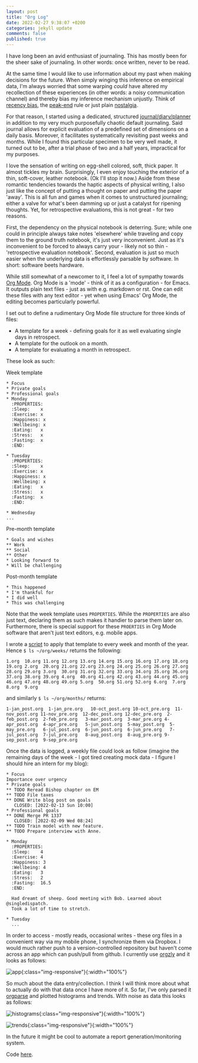 ```yaml
---
layout: post
title: "Org Log"
date: 2022-02-27 9:38:07 +0200
categories: jekyll update
comments: false
published: true
---
```


I have long been an avid enthusiast of journaling. This has mostly been for the sheer sake of journaling. In other words: once written, never to be read. 

At the same time I would like to use information about my past when making decisions for the future. When simply winging this inference on empirical data, I'm always worried that some warping _could_ have altered my recollection of these experiences (in other words: a noisy communication channel) and thereby bias my inference mechanism unjustly. Think of [recency bias](https://en.wikipedia.org/wiki/Recency_bias), the [peak-end](https://en.wikipedia.org/wiki/Peak%E2%80%93end_rule) rule or just plain [nostalgia](https://music.youtube.com/playlist?list=OLAK5uy_k-5GOx1dFi1kfnB2LMuCk_7a_r5Ow5us8).

For that reason, I started using a dedicated, structured [journal/diary/planner](https://einguterplan.de/agoodplan) in addition to my very much purposefully chaotic default journaling. Said journal allows for explicit evaluation of a predefined set of dimensions on a daily basis. Moreover, it facilitates systematically revisiting past weeks and months. While I found this particular specimen to be very well made, it turned out to be, after a trial phase of two and a half years, impractical for my purposes.

I love the sensation of writing on egg-shell colored, soft, thick paper. It almost tickles my brain. Surprisingly, I even enjoy touching the exterior of a thin, soft-cover, leather notebook. (Ok I'll stop it now.)  Aside from these romantic tendencies towards the haptic aspects of physical writing, I also just like the concept of putting a thought on paper and putting the paper 'away'. This is all fun and games when it comes to unstructured journaling; either a valve for what's been damming up or just a catalyst for ripening thoughts. Yet, for retrospective evaluations, this is not great - for two reasons.

First, the dependency on the physical notebook is deterring. Sure; while one could in principle always take notes 'elsewhere' while traveling and copy them to the ground truth notebook, it's just very inconvenient. Just as it's inconvenient to be forced to always carry your - likely not so thin - 'retrospective evaluation notebook'. Second, evaluation is just so much easier when the underlying data is effortlessly parsable by software. In short: software beets hardware.

While still somewhat of a newcomer to it, I feel a lot of sympathy towards [Org Mode](https://orgmode.org/). Org Mode is a 'mode' - think of it as a configuration - for Emacs. It outputs plain text files - just as with e.g. markdown or rst. One can edit these files with any text editor - yet when using Emacs' Org Mode, the editing becomes particularly powerful.

I set out to define a rudimentary Org Mode file structure for three kinds of files:
* A template for a week - defining goals for it as well evaluating single days in retrospect.
* A template for the outlook on a month.
* A template for evaluating a month in retrospect.

These look as such:

Week template

```
* Focus
* Private goals
* Professional goals
* Monday
  :PROPERTIES:
  :Sleep:    x
  :Exercise: x
  :Happiness: x
  :Wellbeing: x
  :Eating:   x
  :Stress:   x
  :Fasting:  x
  :END:

* Tuesday
  :PROPERTIES:
  :Sleep:    x
  :Exercise: x
  :Happiness: x
  :Wellbeing: x
  :Eating:   x
  :Stress:   x
  :Fasting:  x
  :END:

* Wednesday
...
```

Pre-month template
```
* Goals and wishes
** Work
** Social
** Other
* Looking forward to
* Will be challenging
```

Post-month template
```
* This happened
* I'm thankful for
* I did well
* This was challenging
```

Note that the week template uses `PROPERTIES`. While the `PROPERTIES` are also just text, declaring them as such makes it handier to parse them later on. Furthermore, there is special support for these `PROERTIES` in Org Mode software that aren't just text editors, e.g. mobile apps.

I wrote a [script](https://github.com/kklein/org-journal/blob/main/setup.py) to apply that template to every week and month of the year. Hence `$ ls ~/org/weeks/` returns the following:

```
1.org  10.org 11.org 12.org 13.org 14.org 15.org 16.org 17.org 18.org 19.org 2.org  20.org 21.org 22.org 23.org 24.org 25.org 26.org 27.org 28.org 29.org 3.org  30.org 31.org 32.org 33.org 34.org 35.org 36.org 37.org 38.org 39.org 4.org  40.org 41.org 42.org 43.org 44.org 45.org 46.org 47.org 48.org 49.org 5.org  50.org 51.org 52.org 6.org  7.org  8.org  9.org
```

and similarly `$ ls ~/org/months/` returns:

```
1-jan_post.org  1-jan_pre.org   10-oct_post.org 10-oct_pre.org  11-nov_post.org 11-nov_pre.org  12-dec_post.org 12-dec_pre.org  2-feb_post.org  2-feb_pre.org   3-mar_post.org  3-mar_pre.org 4-apr_post.org  4-apr_pre.org   5-jun_post.org  5-may_post.org  5-may_pre.org   6-jul_post.org  6-jun_post.org  6-jun_pre.org   7-jul_post.org  7-jul_pre.org   8-aug_post.org  8-aug_pre.org 9-sep_post.org  9-sep_pre.org
```

Once the data is logged, a weekly file could look as follow (imagine the remaining days of the
week - I got tired creating mock data - I figure I should hire an intern for my blog):

```
* Focus
Importance over urgency
* Private goals
** TODO Reread Bishop chapter on EM
** TODO File taxes
** DONE Write blog post on goals
   CLOSED: [2022-02-13 Sun 10:00]
* Professional goals
** DONE Merge PR 1337
   CLOSED: [2022-02-09 Wed 08:24]
** TODO Train model with new feature.
** TODO Prepare interview with Anne.

* Monday
  :PROPERTIES:
  :Sleep:    4
  :Exercise: 4
  :Happiness: 3
  :Wellbeing: 4
  :Eating:   3
  :Stress:   2
  :Fasting:  16.5
  :END:

  Had dreamt of sheep. Good meeting with Bob. Learned about @singledispatch.
  Took a lot of time to stretch.

* Tuesday
  ...
```

In order to access - mostly reads, occasional writes - these org files in a convenient way via my mobile phone, I synchronize them via Dropbox. I would much rather push to a version-controlled repository but haven't come across an app which can push/pull from github. I currently use [orgzly](http://www.orgzly.com/) and it looks as follows:

![app](/imgs/org-log/app.jpeg){:class="img-responsive"}{:width="100%"}

So much about the data entry/collection. I think I will think more about what to actually do with that data once I have more of it. So far, I've only parsed it [orgparse](https://github.com/karlicoss/orgparse) and plotted histograms and trends. With noise as data this looks as follows:

![histograms](/imgs/org-log/histograms.png){:class="img-responsive"}{:width="100%"}

![trends](/imgs/org-log/trends.png){:class="img-responsive"}{:width="100%"}

In the future it might be cool to automate a report generation/monitoring system.

Code [here](https://github.com/kklein/org-journal).

